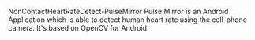NonContactHeartRateDetect-PulseMirror
Pulse Mirror is an Android Application which is able to detect human heart rate using the cell-phone camera. 
It's based on OpenCV for Android.
